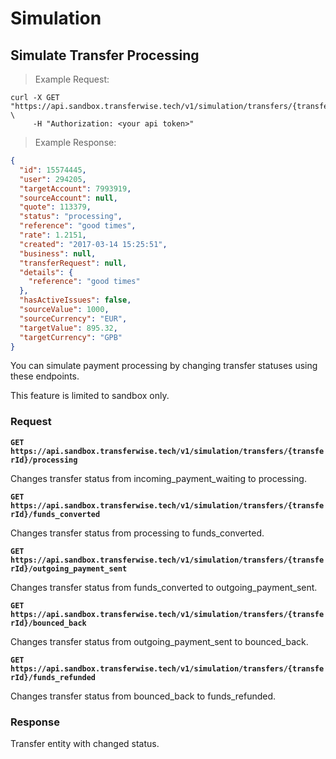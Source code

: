 # Simulation
## Simulate Transfer Processing

> Example Request:

```shell
curl -X GET "https://api.sandbox.transferwise.tech/v1/simulation/transfers/{transferId}/processing" \
     -H "Authorization: <your api token>"
```

> Example Response:

```json
{
  "id": 15574445,
  "user": 294205,
  "targetAccount": 7993919,
  "sourceAccount": null,
  "quote": 113379,
  "status": "processing",
  "reference": "good times",
  "rate": 1.2151,
  "created": "2017-03-14 15:25:51",
  "business": null,
  "transferRequest": null,
  "details": {
    "reference": "good times"
  },
  "hasActiveIssues": false,
  "sourceValue": 1000,
  "sourceCurrency": "EUR",
  "targetValue": 895.32,
  "targetCurrency": "GPB"
}
```
You can simulate payment processing by changing transfer statuses using these endpoints. 

This feature is limited to sandbox only.


### Request
**`GET https://api.sandbox.transferwise.tech/v1/simulation/transfers/{transferId}/processing`**

Changes transfer status from incoming_payment_waiting to processing.

**`GET https://api.sandbox.transferwise.tech/v1/simulation/transfers/{transferId}/funds_converted`**

Changes transfer status from processing to funds_converted.<br/>

**`GET https://api.sandbox.transferwise.tech/v1/simulation/transfers/{transferId}/outgoing_payment_sent`**

Changes transfer status from funds_converted to outgoing_payment_sent.<br/>

**`GET https://api.sandbox.transferwise.tech/v1/simulation/transfers/{transferId}/bounced_back`**

Changes transfer status from outgoing_payment_sent to bounced_back.<br/>

**`GET https://api.sandbox.transferwise.tech/v1/simulation/transfers/{transferId}/funds_refunded`**

Changes transfer status from bounced_back to funds_refunded.

### Response
Transfer entity with changed status. 


